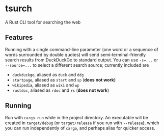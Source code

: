 # tsurch
A Rust CLI tool for searching the web

## Features

Running with a single command-line parameter (one word or a sequence of words surrounded by double quotes) will send semi-terminal-friendly search results
from DuckDuckGo to standard output. You can use `-s=...` or `--source=...` to select a different search source; currently included are

- `duckduckgo`, aliased as `duck` and `ddg`
- `startpage`, aliased as `start` and `sp` (**does not work**)
- `wikipedia`, aliased as `wiki` and `wp`
- `rustdoc`, aliased as `rdoc` and `rs` (**does not work**)

## Running

Run with `cargo run` while in the project directory.
An executable will be created in `target/debug` (or `target/release` if you run with `--release`), which you can run independently of `cargo`,
and perhaps alias for quicker access.
